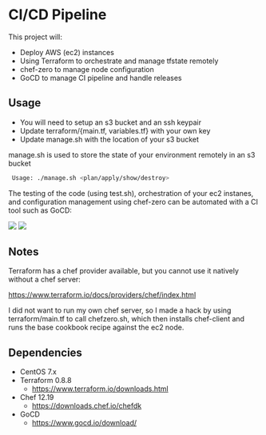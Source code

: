 # CI/CD Pipeline

This project will:

 - Deploy AWS (ec2) instances
 - Using Terraform to orchestrate and manage tfstate remotely
 - chef-zero to manage node configuration
 - GoCD to manage CI pipeline and handle releases


## Usage

- You will need to setup an s3 bucket and an ssh keypair
 - Update terraform/{main.tf, variables.tf} with your own key
 - Update manage.sh with the location of your s3 bucket

manage.sh is used to store the state of your environment remotely in an s3 bucket

```bash
 Usage: ./manage.sh <plan/apply/show/destroy>
```

The testing of the code (using test.sh), orchestration of your ec2 instanes, and
configuration management using chef-zero can be automated with a CI tool such as GoCD:

<img src="https://github.com/joewww/ci-cd/blob/master/docs/pipeline.png">

<img src="https://github.com/joewww/ci-cd/blob/master/docs/pipeline-config.png">


## Notes

Terraform has a chef provider available, but you cannot use it natively without a chef server:

https://www.terraform.io/docs/providers/chef/index.html

I did not want to run my own chef server, so I made a hack by using terraform/main.tf
to call chefzero.sh, which then installs chef-client and runs the base cookbook recipe
against the ec2 node.

## Dependencies

* CentOS 7.x
* Terraform 0.8.8
  * https://www.terraform.io/downloads.html
* Chef 12.19
  * https://downloads.chef.io/chefdk
* GoCD
  * https://www.gocd.io/download/
